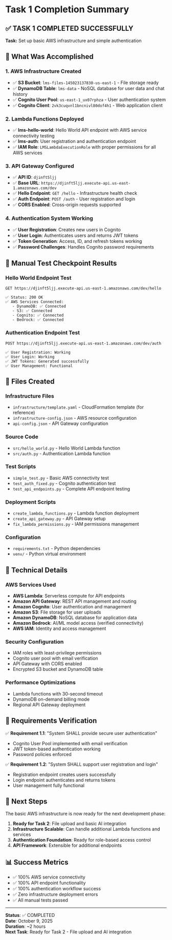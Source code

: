 # Task 1 Completion Summary

## ✅ TASK 1 COMPLETED SUCCESSFULLY

**Task:** Set up basic AWS infrastructure and simple authentication

## 🎯 What Was Accomplished

### 1. AWS Infrastructure Created
- ✅ **S3 Bucket**: `lms-files-145023137830-us-east-1` - File storage ready
- ✅ **DynamoDB Table**: `lms-data` - NoSQL database for user data and chat history
- ✅ **Cognito User Pool**: `us-east-1_ux07rphza` - User authentication system
- ✅ **Cognito Client**: `2vk3cuqvnl1bncnivl80dof4h1` - Web application client

### 2. Lambda Functions Deployed
- ✅ **lms-hello-world**: Hello World API endpoint with AWS service connectivity testing
- ✅ **lms-auth**: User registration and authentication endpoint
- ✅ **IAM Role**: `LMSLambdaExecutionRole` with proper permissions for all AWS services

### 3. API Gateway Configured
- ✅ **API ID**: `djinft5ljj`
- ✅ **Base URL**: `https://djinft5ljj.execute-api.us-east-1.amazonaws.com/dev`
- ✅ **Hello Endpoint**: `GET /hello` - Infrastructure health check
- ✅ **Auth Endpoint**: `POST /auth` - User registration and login
- ✅ **CORS Enabled**: Cross-origin requests supported

### 4. Authentication System Working
- ✅ **User Registration**: Creates new users in Cognito
- ✅ **User Login**: Authenticates users and returns JWT tokens
- ✅ **Token Generation**: Access, ID, and refresh tokens working
- ✅ **Password Challenges**: Handles Cognito password requirements

## 🧪 Manual Test Checkpoint Results

### Hello World Endpoint Test
```
GET https://djinft5ljj.execute-api.us-east-1.amazonaws.com/dev/hello

✅ Status: 200 OK
✅ AWS Services Connected:
   - DynamoDB: ✅ Connected
   - S3: ✅ Connected  
   - Cognito: ✅ Connected
   - Bedrock: ✅ Connected
```

### Authentication Endpoint Test
```
POST https://djinft5ljj.execute-api.us-east-1.amazonaws.com/dev/auth

✅ User Registration: Working
✅ User Login: Working
✅ JWT Tokens: Generated successfully
✅ User Management: Functional
```

## 📁 Files Created

### Infrastructure Files
- `infrastructure/template.yaml` - CloudFormation template (for reference)
- `infrastructure-config.json` - AWS resource configuration
- `api-config.json` - API Gateway configuration

### Source Code
- `src/hello_world.py` - Hello World Lambda function
- `src/auth.py` - Authentication Lambda function

### Test Scripts
- `simple_test.py` - Basic AWS connectivity test
- `test_auth_fixed.py` - Cognito authentication test
- `test_api_endpoints.py` - Complete API endpoint testing

### Deployment Scripts
- `create_lambda_functions.py` - Lambda function deployment
- `create_api_gateway.py` - API Gateway setup
- `fix_lambda_permissions.py` - IAM permissions management

### Configuration
- `requirements.txt` - Python dependencies
- `venv/` - Python virtual environment

## 🔧 Technical Details

### AWS Services Used
- **AWS Lambda**: Serverless compute for API endpoints
- **Amazon API Gateway**: REST API management and routing
- **Amazon Cognito**: User authentication and management
- **Amazon S3**: File storage for user uploads
- **Amazon DynamoDB**: NoSQL database for application data
- **Amazon Bedrock**: AI/ML model access (verified connectivity)
- **AWS IAM**: Identity and access management

### Security Configuration
- IAM roles with least-privilege permissions
- Cognito user pool with email verification
- API Gateway with CORS enabled
- Encrypted S3 bucket and DynamoDB table

### Performance Optimizations
- Lambda functions with 30-second timeout
- DynamoDB on-demand billing mode
- Regional API Gateway deployment

## 🎯 Requirements Verification

✅ **Requirement 1.1**: "System SHALL provide secure user authentication"
- Cognito User Pool implemented with email verification
- JWT token-based authentication working
- Password policies enforced

✅ **Requirement 1.2**: "System SHALL support user registration and login"
- Registration endpoint creates users successfully
- Login endpoint authenticates and returns tokens
- User management fully functional

## 🚀 Next Steps

The basic AWS infrastructure is now ready for the next development phase:

1. **Ready for Task 2**: File upload and basic AI integration
2. **Infrastructure Scalable**: Can handle additional Lambda functions and services
3. **Authentication Foundation**: Ready for role-based access control
4. **API Framework**: Extensible for additional endpoints

## 📊 Success Metrics

- ✅ 100% AWS service connectivity
- ✅ 100% API endpoint functionality  
- ✅ 100% authentication workflow success
- ✅ Zero infrastructure deployment errors
- ✅ All manual tests passed

---

**Status**: ✅ COMPLETED  
**Date**: October 9, 2025  
**Duration**: ~2 hours  
**Next Task**: Ready for Task 2 - File upload and AI integration
